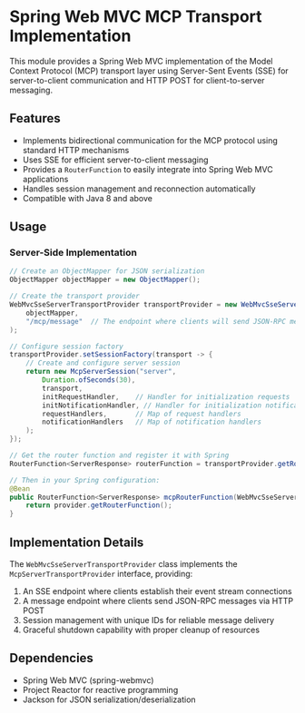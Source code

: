 # Spring Web MVC MCP Transport Implementation

This module provides a Spring Web MVC implementation of the Model Context Protocol (MCP) transport layer using Server-Sent Events (SSE) for server-to-client communication and HTTP POST for client-to-server messaging.

## Features

- Implements bidirectional communication for the MCP protocol using standard HTTP mechanisms
- Uses SSE for efficient server-to-client messaging
- Provides a `RouterFunction` to easily integrate into Spring Web MVC applications
- Handles session management and reconnection automatically
- Compatible with Java 8 and above

## Usage

### Server-Side Implementation

```java
// Create an ObjectMapper for JSON serialization
ObjectMapper objectMapper = new ObjectMapper();

// Create the transport provider
WebMvcSseServerTransportProvider transportProvider = new WebMvcSseServerTransportProvider(
    objectMapper, 
    "/mcp/message"  // The endpoint where clients will send JSON-RPC messages
);

// Configure session factory
transportProvider.setSessionFactory(transport -> {
    // Create and configure server session
    return new McpServerSession("server", 
        Duration.ofSeconds(30), 
        transport,
        initRequestHandler,    // Handler for initialization requests 
        initNotificationHandler, // Handler for initialization notifications
        requestHandlers,       // Map of request handlers
        notificationHandlers   // Map of notification handlers
    );
});

// Get the router function and register it with Spring
RouterFunction<ServerResponse> routerFunction = transportProvider.getRouterFunction();

// Then in your Spring configuration:
@Bean
public RouterFunction<ServerResponse> mcpRouterFunction(WebMvcSseServerTransportProvider provider) {
    return provider.getRouterFunction();
}
```

## Implementation Details

The `WebMvcSseServerTransportProvider` class implements the `McpServerTransportProvider` interface, providing:

1. An SSE endpoint where clients establish their event stream connections
2. A message endpoint where clients send JSON-RPC messages via HTTP POST
3. Session management with unique IDs for reliable message delivery
4. Graceful shutdown capability with proper cleanup of resources

## Dependencies

- Spring Web MVC (spring-webmvc)
- Project Reactor for reactive programming
- Jackson for JSON serialization/deserialization 